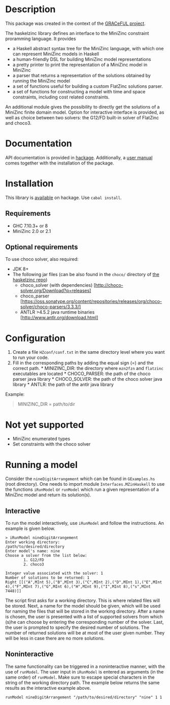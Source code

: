 # Description
This package was created in the context of the [GRACeFUL project](https://www.graceful-project.eu/).

The haskelzinc library defines an interface to the MiniZinc constraint proramming language. It provides

* a Haskell abstract syntax tree for the MiniZinc language, with which one can represent MiniZinc models in Haskell
* a human-friendly DSL for building MiniZinc model representations
* a pretty printer to print the representation of a MiniZinc model in MiniZinc
* a parser that returns a representation of the solutions obtained by running the MiniZinc model
* a set of functions useful for building a custom FlatZinc solutions parser.
* a set of functions for constructing a model with time and space constraints, including cost related constraints.

An additional module gives the possibility to directly get the solutions of a MiniZinc finite domain model. 
Option for interactive interface is provided, as well as choice between two solvers: the G12/FD built-in 
solver of FlatZinc and choco3.

# Documentation
API documentation is provided in [hackage](https://hackage.haskell.org/package/haskelzinc). Additionally, a 
[user manual](https://hackage.haskell.org/package/haskelzinc-0.3.1.0/src/haskelzinc_User_Guide.pdf) comes 
together with the installation of the package.

# Installation
This library is [available](https://hackage.haskell.org/package/haskelzinc) on hackage. Use `cabal install`.

## Requirements
 * GHC 7.10.3+ or 8
 * MiniZinc 2.0 or 2.1

## Optional requirements
To use choco solver, also required:

   - JDK 8+
   - The following jar files (can be also found in the `choco/` directory of [the haskelzinc repo](https://github.com/GRACeFUL-project/haskelzinc))
     - choco_solver (with dependencies) [http://choco-solver.org/Download?q=releases]
     - choco_parser [https://oss.sonatype.org/content/repositories/releases/org/choco-solver/choco-parsers/3.3.3/]
     - ANTLR >4.5.2 java runtime binaries [http://www.antlr.org/download.html]

# Configuration
  1. Create a file `HZconf/conf.txt` in the same directory level where you want to run your code.
  2. Fill in the corresponding paths by adding the equal sign (=) and the correct path.
    * MINIZINC_DIR: the directory where `mzn2fzn` and `flatzinc` executables are located
    * CHOCO_PARSER: the path of the choco parser java library
    * CHOCO_SOLVER: the path of the choco solver java library
    * ANTLR: the path of the antlr java library

Example:

> MINIZINC_DIR = path/to/dir

# Not yet supported
 * MiniZinc enumerated types
 * Set constraints with the choco solver

# Running a model
Consider the `nineDigitArrangement` which can be found in `GExamples.hs` (root directory).
One needs to import module `Interfaces.MZinHaskell` to use the functions `iRunModel` or `runModel` which run a given representation of a MiniZinc model and return its solution(s).

## Interactive
To run the model interactively, use `iRunModel` and follow the instructions. An example is given below. 

```
> iRunModel nineDigitArrangement
Enter working directory:
/path/to/desired/directory
Enter model's name: nine
Choose a solver from the list below:
        1. G12/FD
        2. choco3

Integer value associated with the solver: 1
Number of solutions to be returned: 1
Right [[("A",MInt 5),("B",MInt 3),("C",MInt 2),("D",MInt 1),("E",MInt 4),("F",MInt 7),("G",MInt 6),("H",MInt 9),("I",MInt 8),("s",MInt 7448)]]
```

The script first asks for a working directory. This is where related files will be stored. Next, a name for the model should be given, which will be used for naming the files that will be stored in the working directory. After a name is chosen, the user is presented with a list of supported solvers from which (s)he can choose by entering the corresponding number of the solver. Last, the user is prompted to specify the desired number of solutions. The number of returned solutions will be at most of the user given number. They will be less in case there are no more solutions.

## Noninteractive
The same functionality can be triggered in a noninteractive manner, with the use of `runModel`. The user input in `iRunModel` is entered as arguments (in the same order) of `runModel`. Make sure to escape special characters in the string of the working directory path. The example below returns the same results as the interactive example above.

```
runModel nineDigitArrangement "/path/to/desired/directory" "nine" 1 1
```
